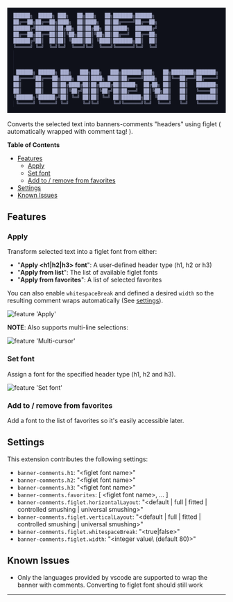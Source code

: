 ![header](images/header.png)

Converts the selected text into banners-comments "headers" using figlet ( automatically wrapped with comment tag! ).

**Table of Contents**

- [Features](#features)
  - [Apply](#apply)
  - [Set font](#set-font)
  - [Add to / remove from favorites](#add-to--remove-from-favorites)
- [Settings](#settings)
- [Known Issues](#known-issues)

## Features

### Apply

Transform selected text into a figlet font from either:
- "**Apply <h1|h2|h3> font**": A user-defined header type (h1, h2 or h3)
- "**Apply from list**": The list of available figlet fonts
- "**Apply from favorites**": A list of selected favorites

You can also enable `whitespaceBreak` and defined a desired `width` so the resulting comment wraps automatically (See [settings](#settings)).

![feature 'Apply'](images/banner-comments-apply.gif)

**NOTE**: Also supports multi-line selections:

![feature 'Multi-cursor'](images/banner-comments-multi-line.gif)

### Set font

Assign a font for the specified header type (h1, h2 and h3).

![feature 'Set font'](images/banner-comments-set-font.gif)

### Add to / remove from favorites

Add a font to the list of favorites so it's easily accessible later.

## Settings

This extension contributes the following settings:

* `banner-comments.h1`: "\<figlet font name\>"
* `banner-comments.h2`: "\<figlet font name\>"
* `banner-comments.h3`: "\<figlet font name\>"
* `banner-comments.favorites`: [ \<figlet font name\>, ... ]
* `banner-comments.figlet.horizontalLayout`: "\<default | full | fitted | controlled smushing | universal smushing\>"
* `banner-comments.figlet.verticalLayout`: "\<default | full | fitted | controlled smushing | universal smushing\>"
* `banner-comments.figlet.whitespaceBreak`: "\<true|false\>"
* `banner-comments.figlet.width`: "\<integer value\ (default 80)>"

## Known Issues

- Only the languages provided by vscode are supported to wrap the banner with comments. Converting to figlet font should still work

-----------------------------------------------------------------------------------------------------------